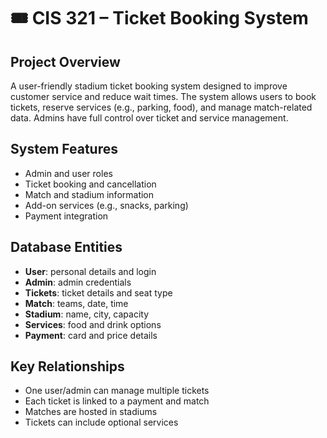 # 🎟️ CIS 321 – Ticket Booking System

## Project Overview
A user-friendly stadium ticket booking system designed to improve customer service and reduce wait times. The system allows users to book tickets, reserve services (e.g., parking, food), and manage match-related data. Admins have full control over ticket and service management.

## System Features
- Admin and user roles
- Ticket booking and cancellation
- Match and stadium information
- Add-on services (e.g., snacks, parking)
- Payment integration

## Database Entities
- **User**: personal details and login
- **Admin**: admin credentials
- **Tickets**: ticket details and seat type
- **Match**: teams, date, time
- **Stadium**: name, city, capacity
- **Services**: food and drink options
- **Payment**: card and price details

## Key Relationships
- One user/admin can manage multiple tickets
- Each ticket is linked to a payment and match
- Matches are hosted in stadiums
- Tickets can include optional services
